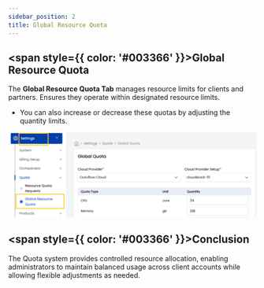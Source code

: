 ```yaml
---
sidebar_position: 2
title: Global Resource Quota
---
```


## <span style={{ color: '#003366' }}>Global Resource Quota</span>

The **Global Resource Quota Tab** manages resource limits for clients and partners. Ensures they operate within designated resource limits. 

- You can also increase or decrease these quotas by adjusting the quantity limits.

![Quota Management](images/global-resource-quota.png)

## <span style={{ color: '#003366' }}>Conclusion</span>

The Quota system provides controlled resource allocation, enabling administrators to maintain balanced usage across client accounts while allowing flexible adjustments as needed.